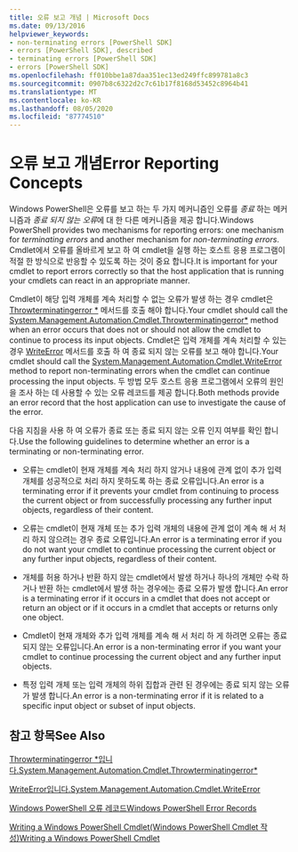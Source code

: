 ```yaml
---
title: 오류 보고 개념 | Microsoft Docs
ms.date: 09/13/2016
helpviewer_keywords:
- non-terminating errors [PowerShell SDK]
- errors [PowerShell SDK], described
- terminating errors [PowerShell SDK]
- errors [PowerShell SDK]
ms.openlocfilehash: ff010bbe1a87daa351ec13ed249ffc899781a8c3
ms.sourcegitcommit: 0907b8c6322d2c7c61b17f8168d53452c8964b41
ms.translationtype: MT
ms.contentlocale: ko-KR
ms.lasthandoff: 08/05/2020
ms.locfileid: "87774510"
---
```

# <a name="error-reporting-concepts"></a><span data-ttu-id="195f1-102">오류 보고 개념</span><span class="sxs-lookup"><span data-stu-id="195f1-102">Error Reporting Concepts</span></span>

<span data-ttu-id="195f1-103">Windows PowerShell은 오류를 보고 하는 두 가지 메커니즘인 오류를 *종료* 하는 메커니즘과 *종료 되지 않는 오류*에 대 한 다른 메커니즘을 제공 합니다.</span><span class="sxs-lookup"><span data-stu-id="195f1-103">Windows PowerShell provides two mechanisms for reporting errors: one mechanism for *terminating errors* and another mechanism for *non-terminating errors*.</span></span> <span data-ttu-id="195f1-104">Cmdlet에서 오류를 올바르게 보고 하 여 cmdlet을 실행 하는 호스트 응용 프로그램이 적절 한 방식으로 반응할 수 있도록 하는 것이 중요 합니다.</span><span class="sxs-lookup"><span data-stu-id="195f1-104">It is important for your cmdlet to report errors correctly so that the host application that is running your cmdlets can react in an appropriate manner.</span></span>

<span data-ttu-id="195f1-105">Cmdlet이 해당 입력 개체를 계속 처리할 수 없는 오류가 발생 하는 경우 cmdlet은 [Throwterminatingerror \*](/dotnet/api/System.Management.Automation.Cmdlet.ThrowTerminatingError) 메서드를 호출 해야 합니다.</span><span class="sxs-lookup"><span data-stu-id="195f1-105">Your cmdlet should call the [System.Management.Automation.Cmdlet.Throwterminatingerror\*](/dotnet/api/System.Management.Automation.Cmdlet.ThrowTerminatingError) method when an error occurs that does not or should not allow the cmdlet to continue to process its input objects.</span></span> <span data-ttu-id="195f1-106">Cmdlet은 입력 개체를 계속 처리할 수 있는 경우 [WriteError](/dotnet/api/System.Management.Automation.Cmdlet.WriteError) 메서드를 호출 하 여 종료 되지 않는 오류를 보고 해야 합니다.</span><span class="sxs-lookup"><span data-stu-id="195f1-106">Your cmdlet should call the [System.Management.Automation.Cmdlet.WriteError](/dotnet/api/System.Management.Automation.Cmdlet.WriteError) method to report non-terminating errors when the cmdlet can continue processing the input objects.</span></span> <span data-ttu-id="195f1-107">두 방법 모두 호스트 응용 프로그램에서 오류의 원인을 조사 하는 데 사용할 수 있는 오류 레코드를 제공 합니다.</span><span class="sxs-lookup"><span data-stu-id="195f1-107">Both methods provide an error record that the host application can use to investigate the cause of the error.</span></span>

<span data-ttu-id="195f1-108">다음 지침을 사용 하 여 오류가 종료 또는 종료 되지 않는 오류 인지 여부를 확인 합니다.</span><span class="sxs-lookup"><span data-stu-id="195f1-108">Use the following guidelines to determine whether an error is a terminating or non-terminating error.</span></span>

- <span data-ttu-id="195f1-109">오류는 cmdlet이 현재 개체를 계속 처리 하지 않거나 내용에 관계 없이 추가 입력 개체를 성공적으로 처리 하지 못하도록 하는 종료 오류입니다.</span><span class="sxs-lookup"><span data-stu-id="195f1-109">An error is a terminating error if it prevents your cmdlet from continuing to process the current object or from successfully processing any further input objects, regardless of their content.</span></span>

- <span data-ttu-id="195f1-110">오류는 cmdlet이 현재 개체 또는 추가 입력 개체의 내용에 관계 없이 계속 해 서 처리 하지 않으려는 경우 종료 오류입니다.</span><span class="sxs-lookup"><span data-stu-id="195f1-110">An error is a terminating error if you do not want your cmdlet to continue processing the current object or any further input objects, regardless of their content.</span></span>

- <span data-ttu-id="195f1-111">개체를 허용 하거나 반환 하지 않는 cmdlet에서 발생 하거나 하나의 개체만 수락 하거나 반환 하는 cmdlet에서 발생 하는 경우에는 종료 오류가 발생 합니다.</span><span class="sxs-lookup"><span data-stu-id="195f1-111">An error is a terminating error if it occurs in a cmdlet that does not accept or return an object or if it occurs in a cmdlet that accepts or returns only one object.</span></span>

- <span data-ttu-id="195f1-112">Cmdlet이 현재 개체와 추가 입력 개체를 계속 해 서 처리 하 게 하려면 오류는 종료 되지 않는 오류입니다.</span><span class="sxs-lookup"><span data-stu-id="195f1-112">An error is a non-terminating error if you want your cmdlet to continue processing the current object and any further input objects.</span></span>

- <span data-ttu-id="195f1-113">특정 입력 개체 또는 입력 개체의 하위 집합과 관련 된 경우에는 종료 되지 않는 오류가 발생 합니다.</span><span class="sxs-lookup"><span data-stu-id="195f1-113">An error is a non-terminating error if it is related to a specific input object or subset of input objects.</span></span>

## <a name="see-also"></a><span data-ttu-id="195f1-114">참고 항목</span><span class="sxs-lookup"><span data-stu-id="195f1-114">See Also</span></span>

[<span data-ttu-id="195f1-115">Throwterminatingerror \*입니다.</span><span class="sxs-lookup"><span data-stu-id="195f1-115">System.Management.Automation.Cmdlet.Throwterminatingerror\*</span></span>](/dotnet/api/System.Management.Automation.Cmdlet.ThrowTerminatingError)

[<span data-ttu-id="195f1-116">WriteError입니다.</span><span class="sxs-lookup"><span data-stu-id="195f1-116">System.Management.Automation.Cmdlet.WriteError</span></span>](/dotnet/api/System.Management.Automation.Cmdlet.WriteError)

[<span data-ttu-id="195f1-117">Windows PowerShell 오류 레코드</span><span class="sxs-lookup"><span data-stu-id="195f1-117">Windows PowerShell Error Records</span></span>](./windows-powershell-error-records.md)

[<span data-ttu-id="195f1-118">Writing a Windows PowerShell Cmdlet(Windows PowerShell Cmdlet 작성)</span><span class="sxs-lookup"><span data-stu-id="195f1-118">Writing a Windows PowerShell Cmdlet</span></span>](./writing-a-windows-powershell-cmdlet.md)
